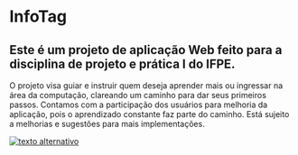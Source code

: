 # InfoTag
 
<h2>Este é um projeto de aplicação Web feito para a disciplina de projeto e prática I do IFPE.</h2>
 
 <p>O projeto visa guiar e instruir quem deseja aprender mais ou ingressar na área da computação, clareando um caminho para dar seus primeiros passos.
 Contamos com a participação dos usuários para melhoria da aplicação, pois o aprendizado constante faz parte do caminho. Está sujeito a melhorias e sugestões
 para mais implementações.</p>

<span class="iconify" data-icon="logos:html-5"></span>
[![texto alternativo](http://i.imgur.com/tXSoThF.png)](http://www.twitter.com/meunome "texto título")
